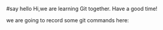 #say hello
Hi,we are learning Git together.
Have a good time!

we are going to record some git commands here:
